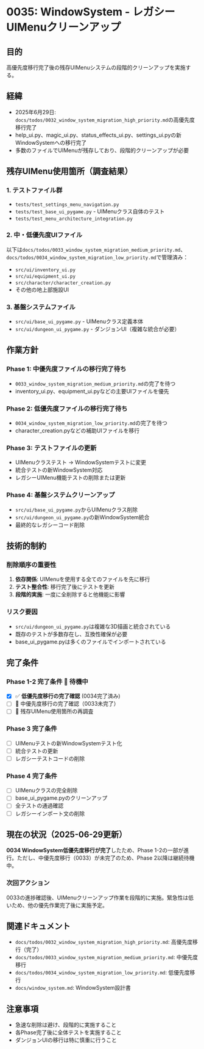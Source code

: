 # 0035: WindowSystem - レガシーUIMenuクリーンアップ

## 目的
高優先度移行完了後の残存UIMenuシステムの段階的クリーンアップを実施する。

## 経緯
- 2025年6月29日: `docs/todos/0032_window_system_migration_high_priority.md`の高優先度移行完了
- help_ui.py、magic_ui.py、status_effects_ui.py、settings_ui.pyの新WindowSystemへの移行完了
- 多数のファイルでUIMenuが残存しており、段階的クリーンアップが必要

## 残存UIMenu使用箇所（調査結果）

### 1. テストファイル群
- `tests/test_settings_menu_navigation.py`
- `tests/test_base_ui_pygame.py` - UIMenuクラス自体のテスト
- `tests/test_menu_architecture_integration.py`

### 2. 中・低優先度UIファイル
以下は`docs/todos/0033_window_system_migration_medium_priority.md`、`docs/todos/0034_window_system_migration_low_priority.md`で管理済み：
- `src/ui/inventory_ui.py`
- `src/ui/equipment_ui.py`
- `src/character/character_creation.py`
- その他の地上部施設UI

### 3. 基盤システムファイル
- `src/ui/base_ui_pygame.py` - UIMenuクラス定義本体
- `src/ui/dungeon_ui_pygame.py` - ダンジョンUI（複雑な統合が必要）

## 作業方針

### Phase 1: 中優先度ファイルの移行完了待ち
- `0033_window_system_migration_medium_priority.md`の完了を待つ
- inventory_ui.py、equipment_ui.pyなどの主要UIファイルを優先

### Phase 2: 低優先度ファイルの移行完了待ち  
- `0034_window_system_migration_low_priority.md`の完了を待つ
- character_creation.pyなどの補助UIファイルを移行

### Phase 3: テストファイルの更新
- UIMenuクラステスト → WindowSystemテストに変更
- 統合テストの新WindowSystem対応
- レガシーUIMenu機能テストの削除または更新

### Phase 4: 基盤システムクリーンアップ
- `src/ui/base_ui_pygame.py`からUIMenuクラス削除
- `src/ui/dungeon_ui_pygame.py`の新WindowSystem統合
- 最終的なレガシーコード削除

## 技術的制約

### 削除順序の重要性
1. **依存関係**: UIMenuを使用する全てのファイルを先に移行
2. **テスト整合性**: 移行完了後にテストを更新
3. **段階的実施**: 一度に全削除すると他機能に影響

### リスク要因
- `src/ui/dungeon_ui_pygame.py`は複雑な3D描画と統合されている
- 既存のテストが多数存在し、互換性確保が必要
- base_ui_pygame.pyは多くのファイルでインポートされている

## 完了条件

### Phase 1-2 完了条件 🔄 **待機中**
- [x] ✅ **低優先度移行の完了確認** (0034完了済み)
- [ ] 🔄 中優先度移行の完了確認（0033未完了）
- [ ] 🔄 残存UIMenu使用箇所の再調査

### Phase 3 完了条件  
- [ ] UIMenuテストの新WindowSystemテスト化
- [ ] 統合テストの更新
- [ ] レガシーテストコードの削除

### Phase 4 完了条件
- [ ] UIMenuクラスの完全削除
- [ ] base_ui_pygame.pyのクリーンアップ
- [ ] 全テストの通過確認
- [ ] レガシーインポート文の削除

## 現在の状況（2025-06-29更新）
**0034 WindowSystem低優先度移行が完了**したため、Phase 1-2の一部が進行。ただし、中優先度移行（0033）が未完了のため、Phase 2以降は継続待機中。

### 次回アクション
0033の進捗確認後、UIMenuクリーンアップ作業を段階的に実施。緊急性は低いため、他の優先作業完了後に実施予定。

## 関連ドキュメント
- `docs/todos/0032_window_system_migration_high_priority.md`: 高優先度移行（完了）
- `docs/todos/0033_window_system_migration_medium_priority.md`: 中優先度移行
- `docs/todos/0034_window_system_migration_low_priority.md`: 低優先度移行
- `docs/window_system.md`: WindowSystem設計書

## 注意事項
- 急速な削除は避け、段階的に実施すること
- 各Phase完了後に全体テストを実施すること
- ダンジョンUIの移行は特に慎重に行うこと